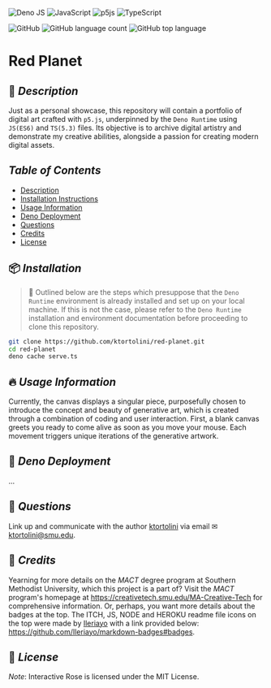 ![Deno JS](https://img.shields.io/badge/deno%20js-d0bcd1?style=for-the-badge&logo=deno&logoColor=black)
![JavaScript](https://img.shields.io/badge/javascript-%23d0bcd1.svg?style=for-the-badge&logo=javascript&logoColor=black)
![p5js](https://img.shields.io/badge/p5.js-d0bcd1?style=for-the-badge&logo=p5.js&logoColor=black)
![TypeScript](https://img.shields.io/badge/typescript-%23d0bcd1.svg?style=for-the-badge&logo=typescript&logoColor=black)

![GitHub](https://img.shields.io/github/license/ktortolini/red-planet?style=flat-square)
![GitHub language count](https://img.shields.io/github/languages/count/ktortolini/red-planet?style=flat-square)
![GitHub top language](https://img.shields.io/github/languages/top/ktortolini/red-planet?color=green&style=flat-square)


# Red Planet

## 📜 _Description_

Just as a personal showcase, this repository will contain a portfolio of digital art crafted with `p5.js`, underpinned by the `Deno Runtime` using `JS(ES6)` and `TS(5.3)` files. Its objective is to archive digital artistry and demonstrate my creative abilities, alongside a passion for creating modern digital assets.

## _Table of Contents_

-  [Description](#📜-description)
-  [Installation Instructions](#📦-installation)
-  [Usage Information](#🔥-usage-information)
-  [Deno Deployment](#🦕-deno-deployment)
-  [Questions](#💬-questions)
-  [Credits](#📜-credits)
-  [License](#📜-license)

## 📦 _Installation_

> 🦕 Outlined below are the steps which presuppose that the `Deno Runtime` environment is already installed and set up on your local machine. If this is not the case, please refer to the `Deno Runtime` installation and environment documentation before proceeding to clone this repository.

```bash
git clone https://github.com/ktortolini/red-planet.git
cd red-planet
deno cache serve.ts
```

## 🔥 _Usage Information_

Currently, the canvas displays a singular piece, purposefully chosen to introduce the concept and beauty of generative art, which is created through a combination of coding and user interaction. First, a blank canvas greets you ready to come alive as soon as you move your mouse. Each movement triggers unique iterations of the generative artwork.

## 🦕 _Deno Deployment_

...

## 💬 _Questions_

Link up and communicate with the author [ktortolini](https://github.com/ktortolini) via email ✉ <a>ktortolini@smu.edu</a>.

## 📜 _Credits_

Yearning for more details on the _MACT_ degree program at Southern Methodist University, which this project is a part of? Visit the _MACT_ program's homepage at https://creativetech.smu.edu/MA-Creative-Tech for comprehensive information. Or, perhaps, you want more details about the badges at the top. The ITCH, JS, NODE and HEROKU readme file icons on the top were made by [Ileriayo](https://github.com/Ileriayo) with a link provided below: https://github.com/Ileriayo/markdown-badges#badges.

## 📜 _License_

_Note_: Interactive Rose is licensed under the MIT License.